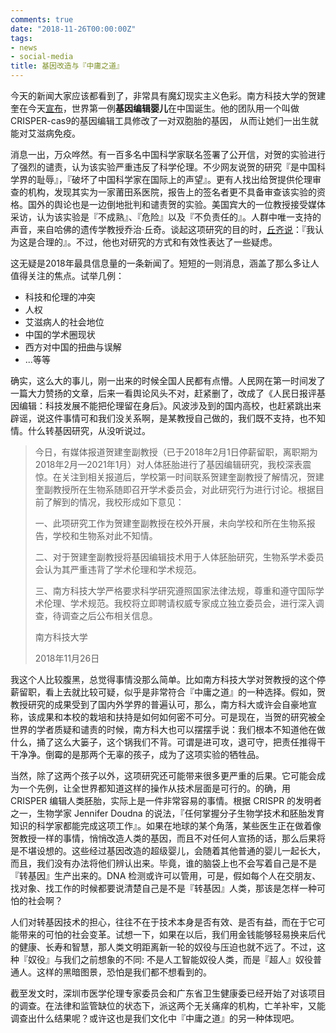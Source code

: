 ```yaml
---
comments: true
date: "2018-11-26T00:00:00Z"
tags:
- news
- social-media
title: 基因改造与『中庸之道』
---
```


今天的新闻大家应该都看到了，非常具有魔幻现实主义色彩。南方科技大学的贺建奎在今天[宣布](https://www.youtube.com/watch?v=-vKbBDrEsls)，世界第一例**基因编辑婴儿**在中国诞生。他的团队用一个叫做CRISPER-cas9的基因编辑工具修改了一对双胞胎的基因， 从而让她们一出生就能对艾滋病免疫。



消息一出，万众哗然。有一百多名中国科学家联名签署了公开信，对贺的实验进行了强烈的谴责，认为该实验严重违反了科学伦理。不少网友说贺的研究『是中国科学界的耻辱』，『破坏了中国科学家在国际上的声望』。更有人找出给贺提供伦理审查的机构，发现其实为一家莆田系医院，报告上的签名者更不具备审查该实验的资格。国外的舆论也是一边倒地批判和谴责贺的实验。美国宾大的一位教授接受媒体采访，认为该实验是『不成熟』、『危险』以及『不负责任的』。人群中唯一支持的声音，来自哈佛的遗传学教授乔治·丘奇。谈起这项研究的目的时，[丘齐说](https://www.apnews.com/4997bb7aa36c45449b488e19ac83e86d)：『我认为这是合理的』。不过，他也对研究的方式和有效性表达了一些疑虑。



这无疑是2018年最具信息量的一条新闻了。短短的一则消息，涵盖了那么多让人值得关注的焦点。试举几例：

- 科技和伦理的冲突
- 人权
- 艾滋病人的社会地位
- 中国的学术圈现状
- 西方对中国的扭曲与误解
- ...等等



确实，这么大的事儿，刚一出来的时候全国人民都有点懵。人民网在第一时间发了一篇大力赞扬的文章，后来一看舆论风头不对，赶紧删了，改成了《人民日报评基因编辑：科技发展不能把伦理留在身后》。风波涉及到的国内高校，也赶紧跳出来辟谣，说这件事情可和我们没关系啊，是某教授自己做的，我们既不支持，也不知情。什么转基因研究，从没听说过。



> 今日，有媒体报道贺建奎副教授（已于2018年2月1日停薪留职，离职期为2018年2月—2021年1月）对人体胚胎进行了基因编辑研究，我校深表震惊。在关注到相关报道后，学校第一时间联系贺建奎副教授了解情况，贺建奎副教授所在生物系随即召开学术委员会，对此研究行为进行讨论。根据目前了解到的情况，我校形成如下意见：
>
> 一、此项研究工作为贺建奎副教授在校外开展，未向学校和所在生物系报告，学校和生物系对此不知情。
>
> 二、对于贺建奎副教授将基因编辑技术用于人体胚胎研究，生物系学术委员会认为其严重违背了学术伦理和学术规范。
>
> 三、南方科技大学严格要求科学研究遵照国家法律法规，尊重和遵守国际学术伦理、学术规范。我校将立即聘请权威专家成立独立委员会，进行深入调查，待调查之后公布相关信息。
>
> 南方科技大学
>
> 2018年11月26日



我这个人比较腹黑，总觉得事情没那么简单。比如南方科技大学对贺教授的这个停薪留职，看上去就比较可疑，似乎是非常符合『中庸之道』的一种选择。假如，贺教授研究的成果受到了国内外学界的普遍认可，那么，南方科大或许会自豪地宣称，该成果和本校的栽培和扶持是如何如何密不可分。可是现在，当贺的研究被全世界的学者质疑和谴责的时候，南方科大也可以摆摆手说：我们根本不知道他在做什么，捅了这么大篓子，这个锅我们不背。可谓是进可攻，退可守，把责任推得干干净净。倒霉的是那两个无辜的孩子，成为了这项实验的牺牲品。



当然，除了这两个孩子以外，这项研究还可能带来很多更严重的后果。它可能会成为一个先例，让全世界都知道这样的操作从技术层面是可行的。的确，用 CRISPER 编辑人类胚胎，实际上是一件非常容易的事情。根据 CRISPR 的发明者之一，生物学家 Jennifer Doudna 的说法，『任何掌握分子生物学技术和胚胎发育知识的科学家都能完成这项工作』。如果在地球的某个角落，某些医生正在做着像贺教授一样的事情，悄悄改造人类的基因，而且不对任何人宣扬的话，那么后果将是不堪设想的。这些经过基因改造的超级婴儿，会随着其他普通的婴儿一起长大，而且，我们没有办法将他们辨认出来。毕竟，谁的脑袋上也不会写着自己是不是『转基因』生产出来的。DNA 检测或许可以管用，可是，假如每个人在交朋友、找对象、找工作的时候都要说清楚自己是不是『转基因』人类，那该是怎样一种可怕的社会啊？



人们对转基因技术的担心，往往不在于技术本身是否有效、是否有益，而在于它可能带来的可怕的社会变革。试想一下，如果在以后，我们用金钱能够轻易换来后代的健康、长寿和智慧，那人类文明距离新一轮的奴役与压迫也就不远了。不过，这种『奴役』与我们之前想象的不同: 不是人工智能奴役人类，而是『超人』奴役普通人。这样的黑暗图景，恐怕是我们都不想看到的。



截至发文时，深圳市医学伦理专家委员会和广东省卫生健康委已经开始了对该项目的调查。在法律和监管缺位的状态下，派这两个无关痛痒的机构，亡羊补牢，又能调查出什么结果呢？或许这也是我们文化中『中庸之道』的另一种体现吧。
